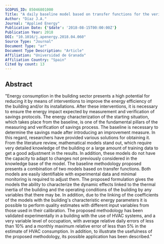 ```yaml
---
SCOPUS_ID: 85046801000
Title: "A daily baseline model based on transfer functions for the verification of energy saving. A case study of the administration room at the Palacio de la Madraza, Granada"
Author: "Díaz J.A."
Journal: "Applied Energy"
Publication Date: {'$date': '2018-08-15T00:00:00Z'}
Publication Year: 2018
DOI: "10.1016/j.apenergy.2018.04.060"
Source Type: "Journal"
Document Type: "ar"
Document Type Description: "Article"
Affiliation: "Universidad de Granada"
Affiliation Country: "Spain"
Cited by count: 13
---
```


## Abstract
"Energy consumption in the building sector presents a high potential for reducing it by means of interventions to improve the energy efficiency of the building and/or its installations. After these interventions, it is necessary to ensure the energy impact expected by measurement and verification of savings protocols. The energy characterization of the starting situation, which takes place from the baseline, is one of the fundamental pillars of the measuring and verification of savings process. The baseline is necessary to determine the savings made after introducing an improvement measure. In this regard, researchers have provided various solutions for obtaining it. From the literature review, mathematical models stand out, which require very detailed knowledge of the building or a large amount of training data to get a good adjustment in the results. In addition, these models do not have the capacity to adapt to changes not previously considered in the knowledge base of the model. The baseline methodology proposed presents a combination of two models based on transfer functions. Both models are easily identifiable with experimental data and minimal monitoring is required to adjust them. The proposed formulation gives the models the ability to characterize the dynamic effects linked to the thermal inertia of the building and the operating conditions of the building by any variables that there may be. In addition, due to the linking of the coefficients of the models with the building's characteristic energy parameters it is possible to perform quality estimates with different input variables from those used in their calibration. The proposed methodology has been validated experimentally in a building with the use of HVAC systems, and a very variable level of occupation, with average relative daily errors of less than 10% and a monthly maximum relative error of less than 5% in the estimate of HVAC consumption. In addition, to illustrate the usefulness of the proposed methodology, its possible application has been described."
